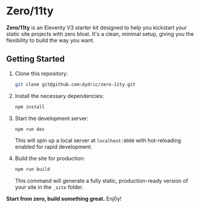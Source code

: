 # Zero/11ty

**Zero/11ty** is an Eleventy V3 starter kit designed to help you kickstart your static site projects with zero bloat. It's a clean, minimal setup, giving you the flexibility to build the way you want.

## Getting Started

1. Clone this repository:

    ```bash
    git clone git@github.com:dydric/zero-11ty.git
    ```

2. Install the necessary dependencies:

    ```bash
    npm install
    ```

3. Start the development server:

    ```bash
    npm run dev
    ```

    This will spin up a local server at `localhost:8080` with hot-reloading enabled for rapid development.

4. Build the site for production:

    ```bash
    npm run build
    ```

    This command will generate a fully static, production-ready version of your site in the `_site` folder.

**Start from zero, build something great.**
Enj0y!
